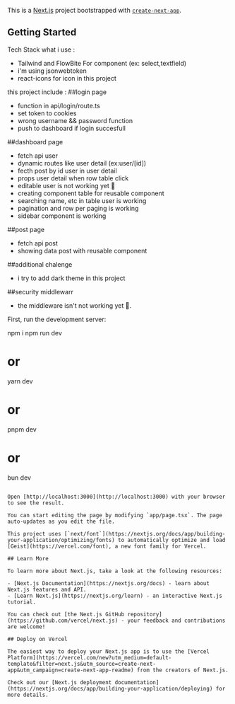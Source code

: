 This is a [Next.js](https://nextjs.org) project bootstrapped with [`create-next-app`](https://nextjs.org/docs/app/api-reference/cli/create-next-app).

## Getting Started
Tech Stack what i use :
- Tailwind and FlowBite For component (ex: select,textfield)
- i'm using jsonwebtoken
- react-icons for icon in this project

this project include :
##login page
- function in api/login/route.ts
- set token to cookies
- wrong username && password function
- push to dashboard if login succesfull 

##dashboard page
- fetch api user
- dynamic routes like user detail (ex:user/[id]) 
- fecth post by id user in user detail
- props user detail when row table click
- editable user is not working yet 🙏
- creating  component table for reusable component
- searching name, etc in table user is working
- pagination and row per paging is working
- sidebar component is working

##post page
- fetch api post
- showing data post with reusable component

##additional chalenge
- i try to add dark theme in this project

##security middlewarr
- the middleware isn't not working yet 🙏. 


First, run the development server:

npm i
npm run dev
# or
yarn dev
# or
pnpm dev
# or
bun dev
```

Open [http://localhost:3000](http://localhost:3000) with your browser to see the result.

You can start editing the page by modifying `app/page.tsx`. The page auto-updates as you edit the file.

This project uses [`next/font`](https://nextjs.org/docs/app/building-your-application/optimizing/fonts) to automatically optimize and load [Geist](https://vercel.com/font), a new font family for Vercel.

## Learn More

To learn more about Next.js, take a look at the following resources:

- [Next.js Documentation](https://nextjs.org/docs) - learn about Next.js features and API.
- [Learn Next.js](https://nextjs.org/learn) - an interactive Next.js tutorial.

You can check out [the Next.js GitHub repository](https://github.com/vercel/next.js) - your feedback and contributions are welcome!

## Deploy on Vercel

The easiest way to deploy your Next.js app is to use the [Vercel Platform](https://vercel.com/new?utm_medium=default-template&filter=next.js&utm_source=create-next-app&utm_campaign=create-next-app-readme) from the creators of Next.js.

Check out our [Next.js deployment documentation](https://nextjs.org/docs/app/building-your-application/deploying) for more details.
